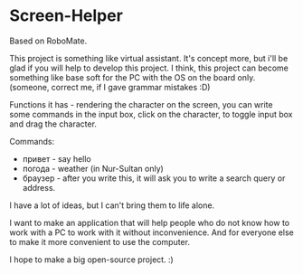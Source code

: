 # Screen-Helper
Based on RoboMate.

This project is something like virtual assistant. It's concept more, but i'll be glad if you will help to develop this project.
I think, this project can become something like base soft for the PC with the OS on the board only. (someone, correct me, if I gave grammar mistakes :D)

Functions it has - rendering the character on the screen, you can write some commands in the input box, click on the character, to toggle input box and drag the character.

Commands:
- привет - say hello
- погода - weather (in Nur-Sultan only)
- браузер - after you write this, it will ask you to write a search query or address.

I have a lot of ideas, but I can't bring them to life alone.

I want to make an application that will help people who do not know how to work with a PC to work with it without inconvenience. And for everyone else to make it more convenient to use the computer.

I hope to make a big open-source project. :)
